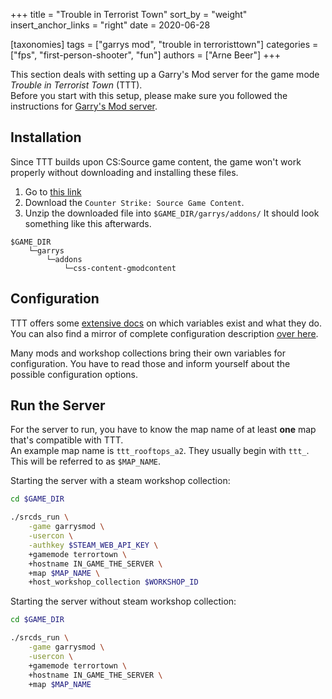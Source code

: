 +++
title = "Trouble in Terrorist Town"
sort_by = "weight"
insert_anchor_links = "right"
date = 2020-06-28

[taxonomies]
tags = ["garrys mod", "trouble in terroristtown"]
categories = ["fps", "first-person-shooter", "fun"]
authors = ["Arne Beer"]
+++


This section deals with setting up a Garry's Mod server for the game mode _Trouble in Terrorist Town_ (TTT).  
Before you start with this setup, please make sure you followed the instructions for [Garry's Mod server](/garrys_mod/).

## Installation

Since TTT builds upon CS:Source game content, the game won't work properly without downloading and installing these files.

1. Go to [this link](https://gmodcontent.com/)
2. Download the `Counter Strike: Source Game Content`.
3. Unzip the downloaded file into `$GAME_DIR/garrys/addons/`
    It should look something like this afterwards.

```text
$GAME_DIR
    └─garrys
        └─addons
            └─css-content-gmodcontent
```

## Configuration

TTT offers some [extensive docs](http://www.troubleinterroristtown.com/config-and-commands/convars) on which variables exist and what they do.  
You can also find a mirror of complete configuration description [over here](@/garrys_mod/ttt/configuration.md).

Many mods and workshop collections bring their own variables for configuration.
You have to read those and inform yourself about the possible configuration options.

## Run the Server

For the server to run, you have to know the map name of at least **one** map that's compatible with TTT.  
An example map name is `ttt_rooftops_a2`. They usually begin with `ttt_`.
This will be referred to as `$MAP_NAME`.

Starting the server with a steam workshop collection:

```bash
cd $GAME_DIR

./srcds_run \
    -game garrysmod \
    -usercon \
    -authkey $STEAM_WEB_API_KEY \
    +gamemode terrortown \
    +hostname IN_GAME_THE_SERVER \
    +map $MAP_NAME \
    +host_workshop_collection $WORKSHOP_ID
```

Starting the server without steam workshop collection:

```bash
cd $GAME_DIR

./srcds_run \
    -game garrysmod \
    -usercon \
    +gamemode terrortown \
    +hostname IN_GAME_THE_SERVER \
    +map $MAP_NAME
```
